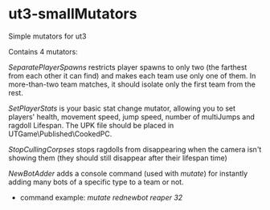 # ut3-smallMutators
Simple mutators for ut3

Contains 4 mutators:

*SeparatePlayerSpawns* restricts player spawns to only two (the farthest from each other it can find) and makes each team use only one of them.
In more-than-two team matches, it should isolate only the first team from the rest.

*SetPlayerStats* is your basic stat change mutator, allowing you to set players' health, movement speed, jump speed, number of multiJumps and ragdoll Lifespan. The UPK file should be placed in UTGame\Published\CookedPC.

*StopCullingCorpses* stops ragdolls from disappearing when the camera isn't showing them (they should still disappear after their lifespan time)

*NewBotAdder* adds a console command (used with *mutate*) for instantly adding many bots of a specific type to a team or not.
- command example: *mutate rednewbot reaper 32*
